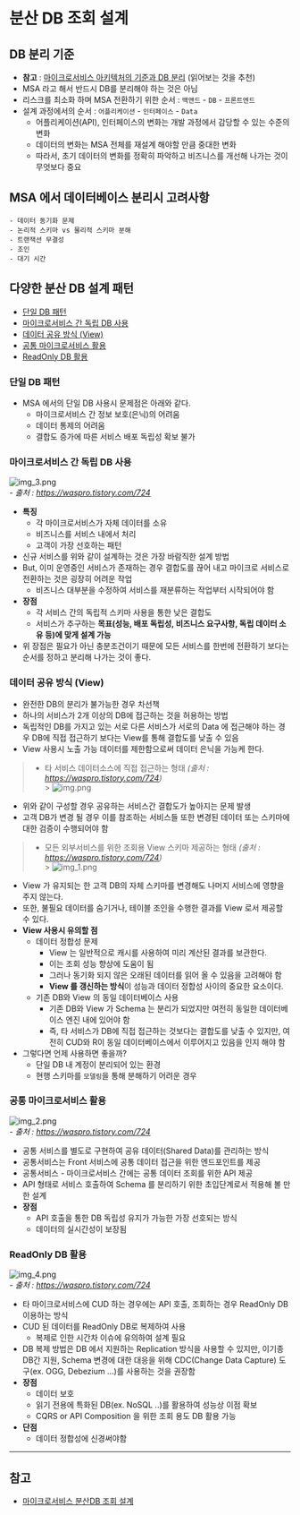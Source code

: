 # 분산 DB 조회 설계

## DB 분리 기준

- **참고** : [마이크로서비스 아키텍처의 기준과 DB 분리](https://waspro.tistory.com/718) (읽어보는 것을 추천)
- MSA 라고 해서 반드시 DB를 분리해야 하는 것은 아님
- 리스크를 최소화 하며 MSA 전환하기 위한 순서 : `백앤드` - `DB` - `프론트엔드`
- 설계 과정에서의 순서 : `어플리케이션` - `인터페이스` - `Data`
    - 어플리케이션(API), 인터페이스의 변화는 개발 과정에서 감당할 수 있는 수준의 변화
    - 데이터의 변화는 MSA 전체를 재설계 해야할 만큼 중대한 변화
    - 따라서, 초기 데이터의 변화를 정확히 파악하고 비즈니스를 개선해 나가는 것이 무엇보다 중요

## MSA 에서 데이터베이스 분리시 고려사항

    - 데이터 동기화 문제
    - 논리적 스키마 vs 물리적 스키마 분해
    - 트랜잭션 무결성
    - 조인
    - 대기 시간

## 다양한 분산 DB 설계 패턴

- [단일 DB 패턴](#단일-DB-패턴)
- [마이크로서비스 간 독립 DB 사용](#마이크로서비스-간-독립-DB-사용)
- [데이터 공유 방식 (View)](#데이터-공유-방식-view)
- [공통 마이크로서비스 활용](#공통-마이크로서비스-활용)
- [ReadOnly DB 활용](#readonly-db-활용)

### 단일 DB 패턴

- MSA 에서의 단일 DB 사용시 문제점은 아래와 같다.
    - 마이크로서비스 간 정보 보호(은닉)의 어려움
    - 데이터 통제의 어려움
    - 결합도 증가에 따른 서비스 배포 독립성 확보 불가

### 마이크로서비스 간 독립 DB 사용

![img_3.png](img_3.png)
<br>_- 출처 : https://waspro.tistory.com/724_

- **특징**
    - 각 마이크로서비스가 자체 데이터를 소유
    - 비즈니스를 서비스 내에서 처리
    - 고객이 가장 선호하는 패턴
- 신규 서비스를 위와 같이 설계하는 것은 가장 바람직한 설계 방법
- But, 이미 운영중인 서비스가 존재하는 경우 결합도를 끊어 내고 마이크로 서비스로 전환하는 것은 굉장히 어려운 작업
    - 비즈니스 대부분을 수정하여 서비스를 재분류하는 작업부터 시작되어야 함
- **장점**
    - 각 서비스 간의 독립적 스키마 사용을 통한 낮은 결합도
    - 서비스가 추구하는 **목표(성능, 배포 독립성, 비즈니스 요구사항, 독립 데이터 소유 등)에 맞게 설계 가능**
- 위 장점은 필요가 아닌 충분조건이기 때문에 모든 서비스를 한번에 전환하기 보다는 순서를 정하고 분리해 나가는 것이 좋다.

### 데이터 공유 방식 (View)

- 완전한 DB의 분리가 불가능한 경우 차선책
- 하나의 서비스가 2개 이상의 DB에 접근하는 것을 허용하는 방법
- 독립적인 DB를 가지고 있는 서로 다른 서비스가 서로의 Data 에 접근해야 하는 경우 DB에 직접 접근하기 보다는 View를 통해 결합도를 낮출 수 있음
- View 사용시 노출 가능 데이터를 제한함으로써 데이터 은닉을 가능케 한다.

> - 타 서비스 데이터소스에 직접 접근하는 형태 _(출처 : https://waspro.tistory.com/724)_ <br>
    > ![img.png](img.png)

- 위와 같이 구성할 경우 공유하는 서비스간 결합도가 높아지는 문제 발생
- 고객 DB가 변경 될 경우 이를 참조하는 서비스들 또한 변경된 데이터 또는 스키마에 대한 검증이 수행되어야 함

> - 모든 외부서비스를 위한 조회용 View 스키마 제공하는 형태 _(출처 : https://waspro.tistory.com/724)_ <br>
    > ![img_1.png](img_1.png)

- View 가 유지되는 한 고객 DB의 자체 스키마를 변경해도 나머지 서비스에 영향을 주지 않는다.
- 또한, 불필요 데이터를 숨기거나, 테이블 조인을 수행한 결과를 View 로서 제공할 수 있다.
- **View 사용시 유의할 점**
    - 데이터 정합성 문제
        - View 는 일반적으로 캐시를 사용하여 미리 계산된 결과를 보관한다.
        - 이는 조회 성능 향상에 도움이 됨
        - 그러나 동기화 되지 않은 오래된 데이터를 읽어 올 수 있음을 고려해야 함
        - **View 를 갱신하는 방식**이 성능과 데이터 정합성 사이의 중요한 요소이다.
    - 기존 DB와 View 의 동일 데이터베이스 사용
        - 기존 DB와 View 가 Schema 는 분리가 되었지만 여전히 동일한 데이터베이스 엔진 내에 있어야 함
        - 즉, 타 서비스가 DB에 직접 접근하는 것보다는 결합도를 낮출 수 있지만, 여전히 CUD와 R이 동일 데이터베이스에서 이루어지고 있음을 인지 해야 함
- 그렇다면 언제 사용하면 좋을까?
    - 단일 DB 내 계정이 분리되어 있는 환경
    - 현행 스키마를 `모델링`을 통해 분해하기 어려운 경우

### 공통 마이크로서비스 활용

![img_2.png](img_2.png)
<br>_- 출처 : https://waspro.tistory.com/724_

- 공통 서비스를 별도로 구현하여 공유 데이터(Shared Data)를 관리하는 방식
- 공통서비스는 Front 서비스에 공통 데이터 접근을 위한 엔드포인트를 제공
- 공통서비스 - 마이크로서비스 간에는 공통 데이터 조회를 위한 API 제공
- API 형태로 서비스 호출하여 Schema 를 분리하기 위한 초입단계로서 적용해 볼 만한 설계
- **장점**
    - API 호출을 통한 DB 독립성 유지가 가능한 가장 선호되는 방식
    - 데이터의 실시간성이 보장됨

### ReadOnly DB 활용

![img_4.png](img_4.png)
<br>_- 출처 : https://waspro.tistory.com/724_

- 타 마이크로서비스에 CUD 하는 경우에는 API 호출, 조회하는 경우 ReadOnly DB 이용하는 방식
- CUD 된 데이터를 ReadOnly DB로 복제하여 사용
    - 복제로 인한 시간차 이슈에 유의하여 설계 필요
- DB 복제 방법은 DB 에서 지원하는 Replication 방식을 사용할 수 있지만, 이기종 DB간 지원, Schema 변경에 대한 대응을 위해 CDC(Change Data Capture) 도구(ex. OGG,
  Debezium ...)를 사용하는 것을 권장함
- **장점**
    - 데이터 보호
    - 읽기 전용에 특화된 DB(ex. NoSQL ..)를 활용하여 성능상 이점 확보
    - CQRS or API Composition 을 위한 조회 용도 DB 활용 가능
- **단점**
    - 데이터 정합성에 신경써야함

---- 

## 참고

- [마이크로서비스 분산DB 조회 설계](https://waspro.tistory.com/724?category=857035)
